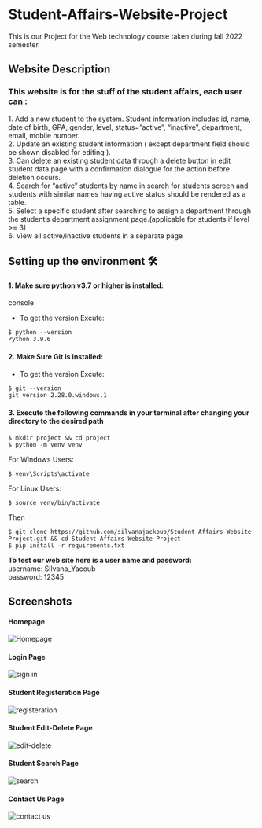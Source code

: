 # Student-Affairs-Website-Project
This is our Project for the Web technology course taken during fall 2022 semester.

<h2> Website Description</h2>
<h3>This website is for the stuff of the student affairs, each user can :</h3>
1. Add a new student to the system. Student information includes id, name,
date of birth, GPA, gender, level, status=”active”, “inactive”, department, email,
mobile number.</br>
2. Update an existing student information ( except department field should be
shown disabled for editing ).</br>
3. Can delete an existing student data through a delete button in edit student
data page with a confirmation dialogue for the action before deletion occurs.</br>
4. Search for “active” students by name in search for students screen and
students with similar names having active status should be rendered as a table.</br>
5. Select a specific student after searching to assign a department through
the student’s department assignment page.(applicable for students if level >= 3)</br>
6. View all active/inactive students in a separate page</br>


Setting up the environment 🛠
--------------------------

#### 1. Make sure python v3.7 or higher is installed:

console
* To get the version Excute:

```
$ python --version
Python 3.9.6
```

#### 2. Make Sure Git is installed:
* To get the version Excute:
```
$ git --version
git version 2.28.0.windows.1
```

#### 3. Execute the following commands in your terminal after changing your directory to the desired path

```
$ mkdir project && cd project
$ python -m venv venv
```

For Windows Users:
```
$ venv\Scripts\activate
```
For Linux Users:
```
$ source venv/bin/activate
```
Then
```
$ git clone https://github.com/silvanajackoub/Student-Affairs-Website-Project.git && cd Student-Affairs-Website-Project
$ pip install -r requirements.txt
```
<b>To test our web site here is a user name and password:</b></br>
username: Silvana_Yacoub</br>
password: 12345

## Screenshots

#### Homepage

![Homepage](https://user-images.githubusercontent.com/78499278/207459589-6af1e5d0-e938-4f13-afbe-78c2dfe3be09.jpg)

#### Login Page

![sign in](https://user-images.githubusercontent.com/78499278/207459755-1f037b2e-aeb8-4cf1-872a-d4b2a1c0a49b.jpg)

#### Student Registeration Page

![registeration](https://user-images.githubusercontent.com/78499278/207459862-5a2cec5a-0c8d-4609-9661-da0cb4cc5ebd.jpg)

#### Student Edit-Delete Page

![edit-delete](https://user-images.githubusercontent.com/78499278/207459873-e07ffe51-3ec8-4a2a-bf34-77337b606d33.jpg)

#### Student Search Page

![search](https://user-images.githubusercontent.com/78499278/207459889-884a5485-2a38-4fbe-addd-7ebac58494c3.jpg)

#### Contact Us Page

![contact us](https://user-images.githubusercontent.com/78499278/207459907-e7133e97-8b96-4a92-8096-d55ac98a4b54.jpg)




